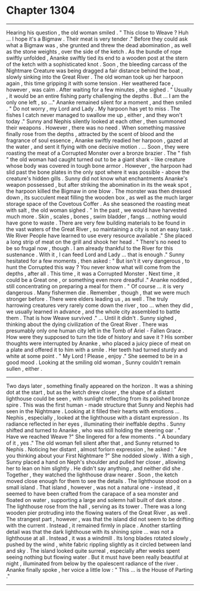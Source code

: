 
# Chapter 1304


---

Hearing his question , the old woman smiled .
" This close to Weave ? Huh ... I hope it's a Bigmaw . Their meat is very tender ."
Before they could ask what a Bigmaw was , she grunted and threw the dead abomination , as well as the stone weights , over the side of the ketch . As the bundle of rope swiftly unfolded , Ananke swiftly tied its end to a wooden post at the stern of the ketch with a sophisticated knot .
Soon , the bleeding carcass of the Nightmare Creature was being dragged a fair distance behind the boat , slowly sinking into the Great River . The old woman took up her harpoon again , this time gripping it with some tension . Her weathered face , however , was calm .
After waiting for a few minutes , she sighed .
" Usually , it would be an entire fishing party challenging the depths . But ... I am the only one left , so ..."
Ananke remained silent for a moment , and then smiled .
" Do not worry , my Lord and Lady . My harpoon has yet to miss . The fishes I catch never managed to swallow me up , either , and they won't today ."
Sunny and Nephis silently looked at each other , then summoned their weapons .
However , there was no need .
When something massive finally rose from the depths , attracted by the scent of blood and the fragrance of soul essence , Ananke swiftly readied her harpoon , gazed at the water , and sent it flying with one decisive motion .
... Soon , they were roasting the meat of a Corrupted Monster over a bronze brazier . The " fish " the old woman had caught turned out to be a giant shark - like creature whose body was covered in tough bone armor . However , the harpoon had slid past the bone plates in the only spot where it was possible - above the creature's hidden gills .
Sunny did not know what enchantments Ananke's weapon possessed , but after striking the abomination in its the weak spot , the harpoon killed the Bigmaw in one blow . The monster was then dressed down , its succulent meat filling the wooden box , as well as the much larger storage space of the Covetous Coffer .
As she seasoned the roasting meat with salt , the old woman sighed .
" In the past , we would have harvested much more . Skin , scales , bones , swim bladder , fangs ... nothing would have gone to waste . There are very few building materials to be found in the vast waters of the Great River , so maintaining a city is not an easy task . We River People have learned to use every resource available ."
She placed a long strip of meat on the grill and shook her head .
" There's no need to be so frugal now , though . I am already thankful to the River for this sustenance . With it , I can feed Lord and Lady ... that is enough ."
Sunny hesitated for a few moments , then asked :
" But isn't it very dangerous , to hunt the Corrupted this way ? You never know what will come from the depths , after all . This time , it was a Corrupted Monster . Next time , it could be a Great one , or something even more dreadful ."
Ananke nodded , still concentrating on preparing a meal for them .
" Of course ... it is very dangerous . Many fishermen die . Remember , though , that we were much stronger before . There were elders leading us , as well . The truly harrowing creatures very rarely come down the river , too ... when they did , we usually learned in advance , and the whole city assembled to battle them . That is how Weave survived ."
... Until it didn't .
Sunny sighed , thinking about the dying civilization of the Great River . There was presumably only one human city left in the Tomb of Ariel - Fallen Grace . How were they supposed to turn the tide of history and save it ?
His somber thoughts were interrupted by Ananke , who placed a juicy piece of meat on a plate and offered it to him with a smile .
Her teeth had turned sturdy and white at some point .
" My Lord ! Please , enjoy ."
She seemed to be in a good mood .
Looking at the smiling old woman , Sunny couldn't remain sullen , either .
***
Two days later , something finally appeared on the horizon . It was a shining dot at the start , but as the ketch drew closer , the shape of a distant lighthouse could be seen , with sunlight reflecting from its polished bronze spire .
This was the first human - made structure that Sunny and Nephis had seen in the Nightmare . Looking at it filled their hearts with emotions ... Nephis , especially , looked at the lighthouse with a distant expression . Its radiance reflected in her eyes , illuminating their ineffable depths .
Sunny shifted and turned to Ananke , who was still holding the steering oar .
" Have we reached Weave ?"
She lingered for a few moments .
" A boundary of it , yes ."
The old woman fell silent after that , and Sunny returned to Nephis . Noticing her distant , almost forlorn expression , he asked :
" Are you thinking about your First Nightmare ?"
She nodded slowly .
With a sigh , Sunny placed a hand on Neph's shoulder and pulled her closer , allowing her to lean on him slightly . He didn't say anything , and neither did she . Together , they watched the lighthouse draw nearer .
Soon , the ketch moved close enough for them to see the details .
The lighthouse stood on a small island . That island , however , was not a natural one - instead , it seemed to have been crafted from the carapace of a sea monster and floated on water , supporting a large and solemn hall built of dark stone . The lighthouse rose from the hall , serving as its tower .
There was a long wooden pier protruding into the flowing waters of the Great River , as well . The strangest part , however , was that the island did not seem to be drifting with the current . Instead , it remained firmly in place .
Another startling detail was that the dark lighthouse with its shining spire ... was not a lighthouse at all . Instead , it was a windmill .
Its long blades rotated slowly , pushed by the wind , white fabric rippling slightly as it circled between land and sky .
The island looked quite surreal , especially after weeks spent seeing nothing but flowing water . But it must have been really beautiful at night , illuminated from below by the opalescent radiance of the river .
Ananke finally spoke , her voice a little low :
" This ... is the House of Parting ."

---

